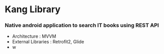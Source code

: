 # Kang Library
### Native android application to search IT books using REST API
* Architecture : MVVM
* External Libraries : Retrofit2, Glide
* w
